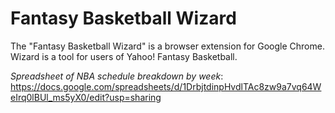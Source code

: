 # Fantasy Basketball Wizard

The "Fantasy Basketball Wizard" is a browser extension for Google Chrome. Wizard is a tool for users of Yahoo! Fantasy Basketball. 

*Spreadsheet of NBA schedule breakdown by week*:
https://docs.google.com/spreadsheets/d/1DrbjtdinpHvdlTAc8zw9a7vq64WeIrq0lBUl_ms5yX0/edit?usp=sharing
